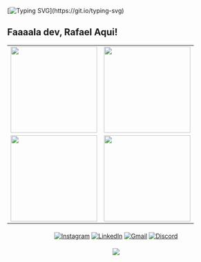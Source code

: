 [![Typing SVG](https://readme-typing-svg.herokuapp.com?font=Pixelify+Sans&pause=1000&width=435&lines=Seja+bem+vindo!;+Transformando+desafios+em+solu%C3%A7%C3%B5es.)](https://git.io/typing-svg)

## Faaaala dev, Rafael Aqui!

<!-- Organização dos itens -->
<table align="center" style="border-collapse: collapse;">
  <tr>
    <!-- Primeira linha com 2 itens -->
    <td align="center" style="border: 0;">
      <img height="200em" src="http://github-profile-summary-cards.vercel.app/api/cards/stats?username=RafaelCavalcante17&theme=algolia"/>
    </td>
    <td align="center" style="border: 0;">
      <img height="200em" src="http://github-profile-summary-cards.vercel.app/api/cards/most-commit-language?username=RafaelCavalcante17&theme=algolia"/>
    </td>
  </tr>
  <tr>
    <!-- Segunda linha com 2 itens -->
    <td align="center" style="border: 0;">
      <img height="200em" src="https://github-readme-streak-stats.herokuapp.com?user=RafaelCavalcante17&theme=algolia&hide_border=true&locale=pt_BR"/>
    </td>
    <td align="center" style="border: 0;">
      <img height="200em" src="http://github-profile-summary-cards.vercel.app/api/cards/profile-details?username=RafaelCavalcante17&theme=algolia"/>
    </td>
  </tr>
</table>

<!-- Redes sociais -->
<div align="center" style="margin-top: 20px;"> 
  <div>
    <p>
      <a href="https://instagram.com/rafaandreia2020"><img src="https://skillicons.dev/icons?i=instagram" alt="Instagram" /></a>
      <a href="https://linkedin.com/in/www.linkedin.com/in/rafael-backend-developer"><img src="https://skillicons.dev/icons?i=linkedin" alt="LinkedIn" /></a>
      <a href="mailto:rrafacavalcante17@gmail.com"><img src="https://skillicons.dev/icons?i=gmail" alt="Gmail" /></a>
      <a href="https://discord.com/users/rafaelcavalcante"><img src="https://skillicons.dev/icons?i=discord" alt="Discord" /></a>
    </p>
  </div>
</div>

<!-- Tecnologias -->
<div align="center" style="margin-top: 20px;">
  <p>
    <a href="https://skillicons.dev">
      <img src="https://skillicons.dev/icons?i=git,github,docker,go" />
    </a>
  </p>
</div>








